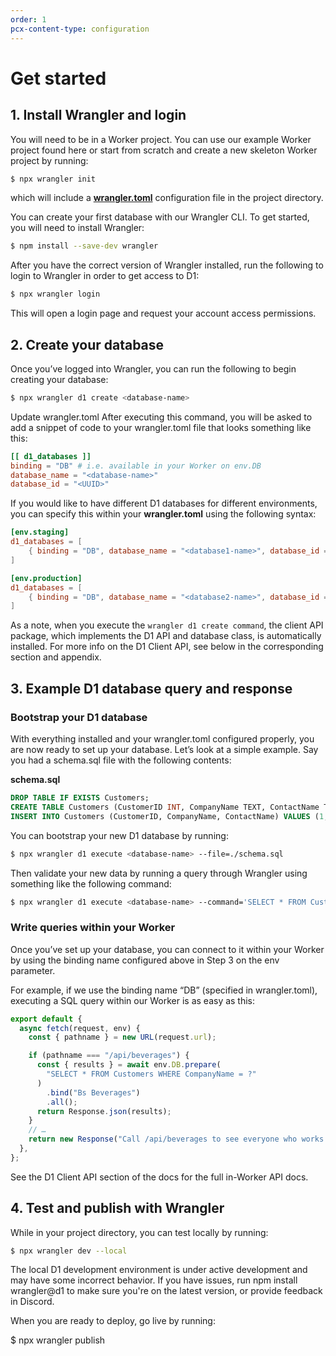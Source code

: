 ```yaml
---
order: 1
pcx-content-type: configuration
---
```


# Get started

## 1. Install Wrangler and login
You will need to be in a Worker project. You can use our example Worker project found here or start from scratch and create a new skeleton Worker project by running:

```sh
$ npx wrangler init
```

which will include a [**wrangler.toml**](https://developers.cloudflare.com/workers/wrangler/configuration/) configuration file in the project directory.

You can create your first database with our Wrangler CLI. To get started, you will need to install Wrangler:

```sh
$ npm install --save-dev wrangler
```

After you have the correct version of Wrangler installed, run the following to login to Wrangler in order to get access to D1:

```sh
$ npx wrangler login
```

This will open a login page and request your account access permissions.

## 2. Create your database 

Once you’ve logged into Wrangler, you can run the following to begin creating your database: 

```sh
$ npx wrangler d1 create <database-name>
```

Update wrangler.toml
After executing this command, you will be asked to add a snippet of code to your wrangler.toml file that looks something like this:

```toml
[[ d1_databases ]]
binding = "DB" # i.e. available in your Worker on env.DB
database_name = "<database-name>"
database_id = "<UUID>"
```


If you would like to have different D1 databases for different environments, you can specify this within your **wrangler.toml** using the following syntax:

```toml
[env.staging]
d1_databases = [
    { binding = "DB", database_name = "<database1-name>", database_id = "<UUID>" },
]

[env.production]
d1_databases = [
    { binding = "DB", database_name = "<database2-name>", database_id = "<UUID>" },
]
```

As a note, when you execute the `wrangler d1 create command`, the client API package, which implements the D1 API and database class, is automatically installed. For more info on the D1 Client API, see below in the corresponding section and appendix. 

## 3. Example D1 database query and response 

### Bootstrap your D1 database 
With everything installed and your wrangler.toml configured properly, you are now ready to set up your database. Let’s look at a simple example. Say you had a schema.sql file with the following contents: 

**schema.sql**
```sql
DROP TABLE IF EXISTS Customers;
CREATE TABLE Customers (CustomerID INT, CompanyName TEXT, ContactName TEXT, PRIMARY KEY (`CustomerID`));
INSERT INTO Customers (CustomerID, CompanyName, ContactName) VALUES (1, "Alfreds Futterkiste", "Maria Anders"),(4, "Around the Horn", "Thomas Hardy"),(11, "Bs Beverages", "Victoria Ashworth"),(13, "Bs Beverages", "Random Name");
```

You can bootstrap your new D1 database by running:

```sh
$ npx wrangler d1 execute <database-name> --file=./schema.sql
```

Then validate your new data by running a query through Wrangler using something like the following command:
```sh
$ npx wrangler d1 execute <database-name> --command='SELECT * FROM Customers'
```


### Write queries within your Worker
Once you’ve set up your database, you can connect to it within your Worker by using the binding name configured above in Step 3 on the env parameter. 

For example, if we use the binding name “DB” (specified in wrangler.toml), executing a SQL query within our Worker is as easy as this: 

```javascript
export default {
  async fetch(request, env) {
    const { pathname } = new URL(request.url);

    if (pathname === "/api/beverages") {
      const { results } = await env.DB.prepare(
        "SELECT * FROM Customers WHERE CompanyName = ?"
      )
        .bind("Bs Beverages")
        .all();
      return Response.json(results);
    }
    // …
    return new Response("Call /api/beverages to see everyone who works at Bs Beverages");
  },
};
```

See the D1 Client API section of the docs for the full in-Worker API docs.

## 4. Test and publish with Wrangler 

While in your project directory, you can test locally by running: 

```sh
$ npx wrangler dev --local
```
<Aside header="local is under development">
  
The local D1 development environment is under active development and may have some incorrect behavior. If you have issues, run npm install wrangler@d1 to make sure you're on the latest version, or provide feedback in Discord.

</Aside>
  
When you are ready to deploy, go live by running: 

$ npx wrangler publish





